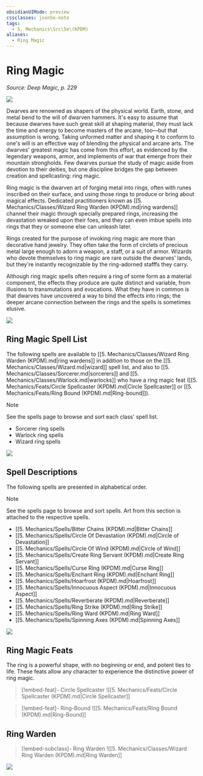 ```yaml
---
obsidianUIMode: preview
cssclasses: json5e-note
tags:
  - 5. Mechanics\Src\5e\(KPDM)
aliases:
  - Ring Magic
---
```

# Ring Magic
*Source: Deep Magic, p. 229* 

![](https://raw.githubusercontent.com/TheGiddyLimit/homebrew/master/_img/KPDM/full/001-0734.webp#center)

Dwarves are renowned as shapers of the physical world. Earth, stone, and metal bend to the will of dwarven hammers. It's easy to assume that because dwarves have such great skill at shaping material, they must lack the time and energy to become masters of the arcane, too—but that assumption is wrong. Taking unformed matter and shaping it to conform to one's will is an effective way of blending the physical and arcane arts. The dwarves' greatest magic has come from this effort, as evidenced by the legendary weapons, armor, and implements of war that emerge from their mountain strongholds. Few dwarves pursue the study of magic aside from devotion to their deities, but one discipline bridges the gap between creation and spellcasting: ring magic.

Ring magic is the dwarven art of forging metal into rings, often with runes inscribed on their surface, and using those rings to produce or bring about magical effects. Dedicated practitioners known as [[5. Mechanics/Classes/Wizard Ring Warden (KPDM).md\|ring wardens]] channel their magic through specially prepared rings, increasing the devastation wreaked upon their foes, and they can even imbue spells into rings that they or someone else can unleash later.

Rings created for the purpose of invoking ring magic are more than decorative hand jewelry. They often take the form of circlets of precious metal large enough to adorn a weapon, a staff, or a suit of armor. Wizards who devote themselves to ring magic are rare outside the dwarves' lands, but they're instantly recognizable by the ring-adorned stafffs they carry.

Although ring magic spells often require a ring of some form as a material component, the effects they produce are quite distinct and variable, from illusions to transmutations and evocations. What they have in common is that dwarves have uncovered a way to bind the effects into rings; the deeper arcane connection between the rings and the spells is sometimes elusive.

![](https://raw.githubusercontent.com/TheGiddyLimit/homebrew/master/_img/KPDM/0074.webp#center)

## Ring Magic Spell List

The following spells are available to [[5. Mechanics/Classes/Wizard Ring Warden (KPDM).md\|ring wardens]] in addition to those on the [[5. Mechanics/Classes/Wizard.md\|wizard]] spell list, and also to [[5. Mechanics/Classes/Sorcerer.md\|sorcerers]] and [[5. Mechanics/Classes/Warlock.md\|warlocks]] who have a ring magic feat ([[5. Mechanics/Feats/Circle Spellcaster (KPDM).md\|Circle Spellcaster]] or [[5. Mechanics/Feats/Ring Bound (KPDM).md\|Ring-bound]]).

> [!note]
> See the spells page to browse and sort each class' spell list.

- Sorcerer ring spells  
- Warlock ring spells  
- Wizard ring spells  

![](https://raw.githubusercontent.com/TheGiddyLimit/homebrew/master/_img/KPDM/0075.webp#center)

## Spell Descriptions

The following spells are presented in alphabetical order.

> [!note]
> See the spells page to browse and sort spells. Art from this section is attached to the respective spells.

- [[5. Mechanics/Spells/Bitter Chains (KPDM).md\|Bitter Chains]]  
- [[5. Mechanics/Spells/Circle Of Devastation (KPDM).md\|Circle of Devastation]]  
- [[5. Mechanics/Spells/Circle Of Wind (KPDM).md\|Circle of Wind]]  
- [[5. Mechanics/Spells/Create Ring Servant (KPDM).md\|Create Ring Servant]]  
- [[5. Mechanics/Spells/Curse Ring (KPDM).md\|Curse Ring]]  
- [[5. Mechanics/Spells/Enchant Ring (KPDM).md\|Enchant Ring]]  
- [[5. Mechanics/Spells/Hoarfrost (KPDM).md\|Hoarfrost]]  
- [[5. Mechanics/Spells/Innocuous Aspect (KPDM).md\|Innocuous Aspect]]  
- [[5. Mechanics/Spells/Reverberate (KPDM).md\|Reverberate]]  
- [[5. Mechanics/Spells/Ring Strike (KPDM).md\|Ring Strike]]  
- [[5. Mechanics/Spells/Ring Ward (KPDM).md\|Ring Ward]]  
- [[5. Mechanics/Spells/Spinning Axes (KPDM).md\|Spinning Axes]]  

![](https://raw.githubusercontent.com/TheGiddyLimit/homebrew/master/_img/KPDM/0077.webp#center)

## Ring Magic Feats

The ring is a powerful shape, with no beginning or end, and potent ties to life. These feats allow any character to experience the distinctive power of ring magic.

> [!embed-feat]- Circle Spellcaster
> ![[5. Mechanics/Feats/Circle Spellcaster (KPDM).md\|Circle Spellcaster]]

> [!embed-feat]- Ring-Bound
> ![[5. Mechanics/Feats/Ring Bound (KPDM).md\|Ring-Bound]]

## Ring Warden

> [!embed-subclass]- Ring Warden
> ![[5. Mechanics/Classes/Wizard Ring Warden (KPDM).md\|Ring Warden]]

![](https://raw.githubusercontent.com/TheGiddyLimit/homebrew/master/_img/KPDM/0078.webp#center)
